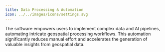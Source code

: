 ```yaml
---
title: Data Processing & Automation
icon: ../../images/icons/settings.svg
---
```


The software empowers users to implement complex data and AI pipelines, automating intricate geospatial processing workflows. This automation significantly reduces manual effort and accelerates the generation of valuable insights from geospatial data.